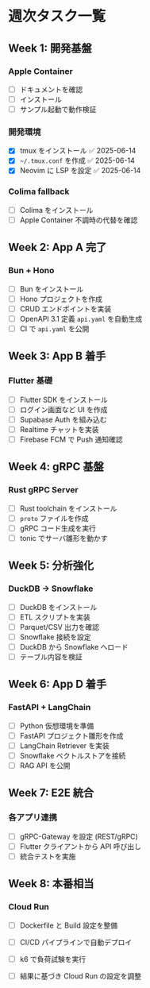 # 週次タスク一覧

## Week 1: 開発基盤
### Apple Container
- [ ] ドキュメントを確認
- [ ] インストール
- [ ] サンプル起動で動作検証
### 開発環境
- [x] tmux をインストール ✅ 2025-06-14
- [x] `~/.tmux.conf` を作成 ✅ 2025-06-14
- [x] Neovim に LSP を設定 ✅ 2025-06-14
### Colima fallback
- [ ] Colima をインストール
- [ ] Apple Container 不調時の代替を確認

## Week 2: App A 完了
### Bun + Hono
- [ ] Bun をインストール
- [ ] Hono プロジェクトを作成
- [ ] CRUD エンドポイントを実装
- [ ] OpenAPI 3.1 定義 `api.yaml` を自動生成
- [ ] CI で `api.yaml` を公開

## Week 3: App B 着手
### Flutter 基礎
- [ ] Flutter SDK をインストール
- [ ] ログイン画面など UI を作成
- [ ] Supabase Auth を組み込む
- [ ] Realtime チャットを実装
- [ ] Firebase FCM で Push 通知確認

## Week 4: gRPC 基盤
### Rust gRPC Server
- [ ] Rust toolchain をインストール
- [ ] `proto` ファイルを作成
- [ ] gRPC コード生成を実行
- [ ] tonic でサーバ雛形を動かす

## Week 5: 分析強化
### DuckDB → Snowflake
- [ ] DuckDB をインストール
- [ ] ETL スクリプトを実装
- [ ] Parquet/CSV 出力を確認
- [ ] Snowflake 接続を設定
- [ ] DuckDB から Snowflake へロード
- [ ] テーブル内容を検証

## Week 6: App D 着手
### FastAPI + LangChain
- [ ] Python 仮想環境を準備
- [ ] FastAPI プロジェクト雛形を作成
- [ ] LangChain Retriever を実装
- [ ] Snowflake ベクトルストアを接続
- [ ] RAG API を公開

## Week 7: E2E 統合
### 各アプリ連携
- [ ] gRPC-Gateway を設定 (REST/gRPC)
- [ ] Flutter クライアントから API 呼び出し
- [ ] 統合テストを実施

## Week 8: 本番相当
### Cloud Run
- [ ] Dockerfile と Build 設定を整備
- [ ] CI/CD パイプラインで自動デプロイ
- [ ] k6 で負荷試験を実行
- [ ] 結果に基づき Cloud Run の設定を調整

